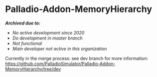 # Palladio-Addon-MemoryHierarchy

***Archived due to:***
* *No active development since 2020*
* *Do development in master branch*
* *Not functional*
* *Main developer not active in this organization*

Currently in the merge process: see dev branch for more information: 
https://github.com/PalladioSimulator/Palladio-Addon-MemoryHierarchy/tree/dev
